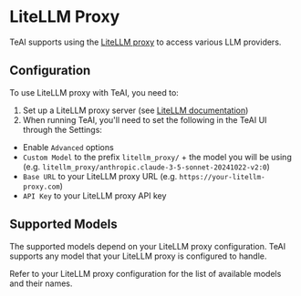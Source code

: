 # LiteLLM Proxy

TeAI supports using the [LiteLLM proxy](https://docs.litellm.ai/docs/proxy/quick_start) to access various LLM providers.

## Configuration

To use LiteLLM proxy with TeAI, you need to:

1. Set up a LiteLLM proxy server (see [LiteLLM documentation](https://docs.litellm.ai/docs/proxy/quick_start))
2. When running TeAI, you'll need to set the following in the TeAI UI through the Settings:
  * Enable `Advanced` options
  * `Custom Model` to the prefix `litellm_proxy/` + the model you will be using (e.g. `litellm_proxy/anthropic.claude-3-5-sonnet-20241022-v2:0`)
  * `Base URL` to your LiteLLM proxy URL (e.g. `https://your-litellm-proxy.com`)
  * `API Key` to your LiteLLM proxy API key

## Supported Models

The supported models depend on your LiteLLM proxy configuration. TeAI supports any model that your LiteLLM proxy is configured to handle.

Refer to your LiteLLM proxy configuration for the list of available models and their names.
